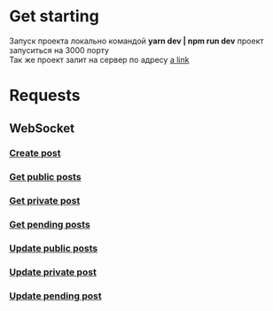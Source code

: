 # Get starting
Запуск проекта локально командой **yarn dev | npm run dev** проект запуситься на 3000 порту <br>
Так же проект залит на сервер по адресу [a link](http://3.133.100.46/)

# Requests 

## WebSocket 
### [Create post](https://github.com/Alex-M1/creative-notes-backend-express/blob/posts/docs/WebSocket.md#create-post)
### [Get public posts](https://github.com/Alex-M1/creative-notes-backend-express/blob/posts/docs/WebSocket.md#get-public-posts)
### [Get private post](https://github.com/Alex-M1/creative-notes-backend-express/blob/posts/docs/WebSocket.md#get-private-post)
### [Get pending posts](https://github.com/Alex-M1/creative-notes-backend-express/blob/posts/docs/WebSocket.md#get-pending-posts)
### [Update public posts](https://github.com/Alex-M1/creative-notes-backend-express/blob/posts/docs/WebSocket.md#update-public-posts)
### [Update private post](https://github.com/Alex-M1/creative-notes-backend-express/blob/posts/docs/WebSocket.md#update-private-post)
### [Update pending post](https://github.com/Alex-M1/creative-notes-backend-express/blob/posts/docs/WebSocket.md#request-6)